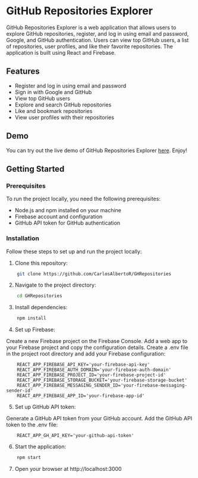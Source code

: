 # GitHub Repositories Explorer

GitHub Repositories Explorer is a web application that allows users to explore GitHub repositories, register, and log in using email and password, Google, and GitHub authentication. Users can view top GitHub users, a list of repositories, user profiles, and like their favorite repositories. The application is built using React and Firebase.

## Features

- Register and log in using email and password
- Sign in with Google and GitHub
- View top GitHub users
- Explore and search GitHub repositories
- Like and bookmark repositories
- View user profiles with their repositories

## Demo

You can try out the live demo of GitHub Repositories Explorer [here](https://gh-repositories.web.app/). Enjoy!

## Getting Started

### Prerequisites

To run the project locally, you need the following prerequisites:

- Node.js and npm installed on your machine
- Firebase account and configuration
- GitHub API token for GitHub authentication

### Installation

Follow these steps to set up and run the project locally:

1. Clone this repository:

```bash
    git clone https://github.com/CarlosAlbertoR/GHRepositories
```

2. Navigate to the project directory:
```bash
    cd GHRepositories
```

3. Install dependencies: 
```bash
    npm install
```

4. Set up Firebase:

Create a new Firebase project on the Firebase Console.
Add a web app to your Firebase project and copy the configuration details.
Create a .env file in the project root directory and add your Firebase configuration:

```env
    REACT_APP_FIREBASE_API_KEY='your-firebase-api-key'
    REACT_APP_FIREBASE_AUTH_DOMAIN='your-firebase-auth-domain'
    REACT_APP_FIREBASE_PROJECT_ID='your-firebase-project-id'
    REACT_APP_FIREBASE_STORAGE_BUCKET='your-firebase-storage-bucket'
    REACT_APP_FIREBASE_MESSAGING_SENDER_ID='your-firebase-messaging-sender-id'
    REACT_APP_FIREBASE_APP_ID='your-firebase-app-id'
```

5. Set up GitHub API token:

Generate a GitHub API token from your GitHub account.
Add the GitHub API token to the .env file:

```env
    REACT_APP_GH_API_KEY='your-github-api-token'
```

6. Start the application: 
```bash
    npm start
```
7. Open your browser at http://localhost:3000